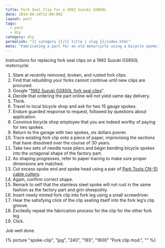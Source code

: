 ```yaml
---
title: Fork Seal Clip for a 1982 Suzuki GS850L
date: 2014-09-24T12:00:00Z
layout: post
tags:
  - post
  - diy
category: diy
permalink: "{{ category }}/{{ title | slug }}/index.html"
meta: "Fabricating a part for an old motorcycle using a bicycle spoke."
---
```


Instructions for replacing fork seal clips on a 1982 Suzuki GS850L motorcycle:

1. Stare at recently removed, broken, and rusted fork clips.
2. Find that rebuilding your forks cannot continue until new clips are procured.
3. Google &ldquo;[1982 Suzuki GS850L fork seal clips](https://www.google.com/#q=1982+Suzuki+GS850L+fork+seal+clips)&rdquo;.
4. Decide that ordering the part online will not yield same day delivery.
5. Think.
6. Travel to local bicycle shop and ask for two 15 gauge spokes.
7. Endure guarded response to request, followed by questions about application.
8. Convince bicycle shop employee that you are indeed worthy of paying for two spokes.
9. Return to the garage with two spokes, six dollars poorer.
10. Trace existing fork clip onto a piece of paper, improvising the sections that have dissolved over the course of 30 years.
11. Take two sets of needle nose pliers and begin bending bicycle spokes into the octagonal shape of the factory part.
12. As shaping progresses, refer to paper tracing to make sure proper dimensions are matched.
13. Cut excess spoke end and spoke head using a pair of [Park Tools CN-10 cable cutters](https://www.parktool.com/en-us/product/professional-cable-and-housing-cutter-cn-10).
14. Again, confirm correct shape.
15. Remark to self that the stainless steel spoke will not rust in the same fashion as the factory part and grin sheepishly.
16. Insert newly minted fork clip into fork leg using a small screwdriver.
17. Hear the satisfying click of the clip seating itself into the fork leg&rsquo;s clip groove.
18. Excitedly repeat the fabrication process for the clip for the other fork leg.
19. Click.

Job well done.

{% picture "spoke-clip", "jpg", "240", "193", "1600" "Fork clip mod.", "" %}
